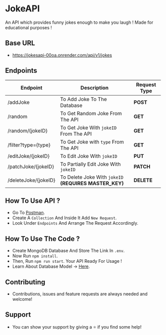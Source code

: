 # JokeAPI
An API which provides funny jokes enough to make you laugh ! Made for educational purposes !

## Base URL
- https://jokesapi-00oa.onrender.com/api/v1/jokes

## Endpoints 
| Endpoint | Description | Request Type |
|----------|-------------|--------------|
| /addJoke | To Add Joke To The Database | **POST** |
| /random | To Get Random Joke From The API | **GET** |
| /random/{jokeID} | To Get Joke With `jokeID` From The API | **GET** |
| /filter?type={type} | To Get Joke with `type` From The API | **GET** |
| /editJoke/{jokeID} | To Edit Joke With `jokeID` | **PUT** |
| /patchJoke/{jokeID} | To Partially Edit Joke With `jokeID` | **PATCH** |
| /deleteJoke/{jokeID} | To Delete Joke With `jokeID` **(REQUIRES MASTER_KEY)** | **DELETE** |

## How To Use API ?
- Go To [Postman](https://www.postman.com/).
- Create A `Collection` And Inside It Add `New Request`.
- Look Under `Endpoints` And Arrange The Request Accordingly.

## How To Use The Code ?
- Create MongoDB Database And Store The Link In `.env`.
- Now Run `npm install`.
- Then, Run `npm run start`. Your API Ready For Usage !
- Learn About Database Model -> [Here](https://app.eraser.io/workspace/1fdmJTpWaDJc868OS5fl).

## Contributing
- Contributions, issues and feature requests are always needed and welcome!

## Support
- You can show your support by giving a ⭐ if you find some help!
